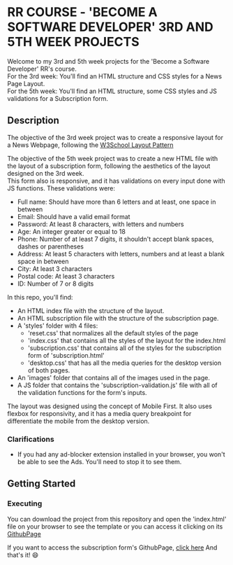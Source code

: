 # RR COURSE - 'BECOME A SOFTWARE DEVELOPER' 3RD AND 5TH WEEK PROJECTS
Welcome to my 3rd and 5th week projects for the 'Become a Software Developer' RR's course.  
For the 3rd week: You'll find an HTML structure and CSS styles for a News Page Layout.  
For the 5th week: You'll find an HTML structure, some CSS styles and JS validations for a Subscription form.

## Description
The objective of the 3rd week project was to create a responsive layout for a News Webpage, following the [W3School Layout Pattern](https://www.w3schools.com/css/css_website_layout.asp)

The objective of the 5th week project was to create a new HTML file with the layout of a subscription form, following the aesthetics of the layout designed on the 3rd week.  
This form also is responsive, and it has validations on every input done with JS functions.
These validations were:
* Full name: Should have more than 6 letters and at least, one space in between
* Email: Should have a valid email format
* Password: At least 8 characters, with letters and numbers
* Age: An integer greater or equal to 18
* Phone: Number of at least 7 digits, it shouldn't accept blank spaces, dashes or parentheses
* Address: At least 5 characters with letters, numbers and at least a blank space in between
* City: At least 3 characters
* Postal code: At least 3 characters
* ID: Number of 7 or 8 digits

In this repo, you'll find:
* An HTML index file with the structure of the layout.
* An HTML subscription file with the structure of the subscription page.
* A 'styles' folder with 4 files:
  * 'reset.css' that normalizes all the default styles of the page 
  * 'index.css' that contains all the styles of the layout for the index.html
  * 'subscription.css' that contains all of the styles for the subscription form of 'subscription.html'
  * 'desktop.css' that has all the media queries for the desktop version of both pages.
* An 'images' folder that contains all of the images used in the page.
* A JS folder that contains the 'subscription-validation.js' file with all of the validation functions for the form's inputs.

The layout was designed using the concept of Mobile First. It also uses flexbox for responsivity, and it has a media query breakpoint for differentiate the mobile from the desktop version.

### Clarifications
* If you had any ad-blocker extension installed in your browser, you won't be able to see the Ads. You'll need to stop it to see them.

## Getting Started
### Executing
You can download the project from this repository and open the 'index.html' file on your browser to see the template or you can access it clicking on its [GithubPage](https://palomaquiroz.github.io/RocketNewsProject/)

If you want to access the subscription form's GithubPage, [click here](https://palomaquiroz.github.io/RocketNewsProject/subscription)
And that's it! 😄
